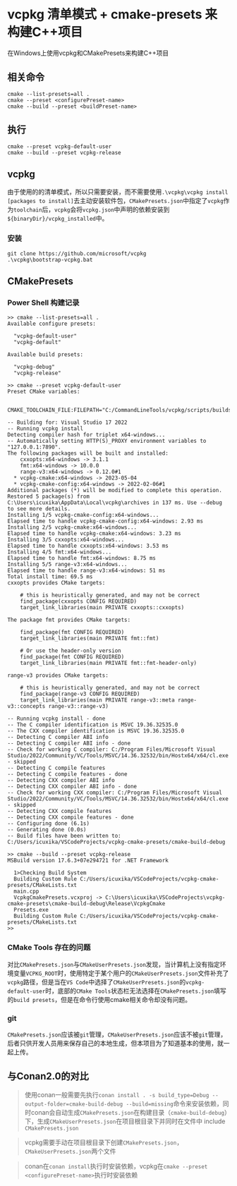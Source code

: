 vcpkg 清单模式 + cmake-presets 来构建C++项目
==========

在Windows上使用vcpkg和CMakePresets来构建C++项目

## 相关命令
```
cmake --list-presets=all .
cmake --preset <configurePreset-name>
cmake --build --preset <buildPreset-name> 
```

## 执行
```
cmake --preset vcpkg-default-user
cmake --build --preset vcpkg-release
```

## vcpkg
由于使用的的清单模式，所以只需要安装，而不需要使用`.\vcpkg\vcpkg install [packages to install]`去主动安装软件包，`CMakePresets.json`中指定了`vcpkg`作为`toolchain`后，`vcpkg`会将`vcpkg.json`中声明的依赖安装到`${binaryDir}/vcpkg_installed`中。

### 安装
```
git clone https://github.com/microsoft/vcpkg
.\vcpkg\bootstrap-vcpkg.bat
```

## CMakePresets
### Power Shell 构建记录
```
>> cmake --list-presets=all .
Available configure presets:

  "vcpkg-default-user"
  "vcpkg-default"

Available build presets:

  "vcpkg-debug"
  "vcpkg-release"

>> cmake --preset vcpkg-default-user
Preset CMake variables:

  CMAKE_TOOLCHAIN_FILE:FILEPATH="C:/CommandLineTools/vcpkg/scripts/buildsystems/vcpkg.cmake"

-- Building for: Visual Studio 17 2022
-- Running vcpkg install
Detecting compiler hash for triplet x64-windows...
-- Automatically setting HTTP(S)_PROXY environment variables to "127.0.0.1:7890".
The following packages will be built and installed:
    cxxopts:x64-windows -> 3.1.1
    fmt:x64-windows -> 10.0.0
    range-v3:x64-windows -> 0.12.0#1
  * vcpkg-cmake:x64-windows -> 2023-05-04
  * vcpkg-cmake-config:x64-windows -> 2022-02-06#1
Additional packages (*) will be modified to complete this operation.
Restored 5 package(s) from C:\Users\icuxika\AppData\Local\vcpkg\archives in 137 ms. Use --debug to see more details.
Installing 1/5 vcpkg-cmake-config:x64-windows...
Elapsed time to handle vcpkg-cmake-config:x64-windows: 2.93 ms
Installing 2/5 vcpkg-cmake:x64-windows...
Elapsed time to handle vcpkg-cmake:x64-windows: 3.23 ms
Installing 3/5 cxxopts:x64-windows...
Elapsed time to handle cxxopts:x64-windows: 3.53 ms
Installing 4/5 fmt:x64-windows...
Elapsed time to handle fmt:x64-windows: 8.75 ms
Installing 5/5 range-v3:x64-windows...
Elapsed time to handle range-v3:x64-windows: 51 ms
Total install time: 69.5 ms
cxxopts provides CMake targets:

    # this is heuristically generated, and may not be correct
    find_package(cxxopts CONFIG REQUIRED)
    target_link_libraries(main PRIVATE cxxopts::cxxopts)

The package fmt provides CMake targets:

    find_package(fmt CONFIG REQUIRED)
    target_link_libraries(main PRIVATE fmt::fmt)

    # Or use the header-only version
    find_package(fmt CONFIG REQUIRED)
    target_link_libraries(main PRIVATE fmt::fmt-header-only)

range-v3 provides CMake targets:

    # this is heuristically generated, and may not be correct
    find_package(range-v3 CONFIG REQUIRED)
    target_link_libraries(main PRIVATE range-v3::meta range-v3::concepts range-v3::range-v3)

-- Running vcpkg install - done
-- The C compiler identification is MSVC 19.36.32535.0
-- The CXX compiler identification is MSVC 19.36.32535.0
-- Detecting C compiler ABI info
-- Detecting C compiler ABI info - done
-- Check for working C compiler: C:/Program Files/Microsoft Visual Studio/2022/Community/VC/Tools/MSVC/14.36.32532/bin/Hostx64/x64/cl.exe - skipped
-- Detecting C compile features
-- Detecting C compile features - done
-- Detecting CXX compiler ABI info
-- Detecting CXX compiler ABI info - done
-- Check for working CXX compiler: C:/Program Files/Microsoft Visual Studio/2022/Community/VC/Tools/MSVC/14.36.32532/bin/Hostx64/x64/cl.exe - skipped
-- Detecting CXX compile features
-- Detecting CXX compile features - done
-- Configuring done (6.1s)
-- Generating done (0.0s)
-- Build files have been written to: C:/Users/icuxika/VSCodeProjects/vcpkg-cmake-presets/cmake-build-debug

>> cmake --build --preset vcpkg-release
MSBuild version 17.6.3+07e294721 for .NET Framework

  1>Checking Build System
  Building Custom Rule C:/Users/icuxika/VSCodeProjects/vcpkg-cmake-presets/CMakeLists.txt
  main.cpp
  VcpkgCmakePresets.vcxproj -> C:\Users\icuxika\VSCodeProjects\vcpkg-cmake-presets\cmake-build-debug\Release\VcpkgCmake
  Presets.exe
  Building Custom Rule C:/Users/icuxika/VSCodeProjects/vcpkg-cmake-presets/CMakeLists.txt
>> 
```
### CMake Tools 存在的问题
对比`CMakePresets.json`与`CMakeUserPresets.json`发现，当计算机上没有指定环境变量`VCPKG_ROOT`时，使用特定于某个用户的`CMakeUserPresets.json`文件补充了`vcpkg`路径，但是当在`VS Code`中选择了`CMakeUserPresets.json`的`vcpkg-default-user`时，底部的`CMake Tools`状态栏无法选择在`CMakePresets.json`填写的`build presets`，但是在命令行使用cmake相关命令却没有问题。

### git
`CMakePresets.json`应该被`git`管理，`CMakeUserPresets.json`应该不被`git`管理，后者只供开发人员用来保存自己的本地生成，但本项目为了知道基本的使用，就一起上传。

## 与Conan2.0的对比
> 使用conan一般需要先执行`conan install . -s build_type=Debug --output-folder=cmake-build-debug --build=missing`命令来安装依赖，同时conan会自动生成`CMakePresets.json`在构建目录（`cmake-build-debug`）下，生成`CMakeUserPresets.json`在项目根目录下并同时在文件中 include `CMakePresets.json`

> vcpkg需要手动在项目根目录下创建`CMakePresets.json`，`CMakeUserPresets.json`两个文件

> conan在`conan install`执行时安装依赖，vcpkg在`cmake --preset <configurePreset-name>`执行时安装依赖